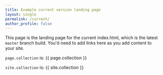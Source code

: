 ```yaml
---
title: Example current version landing page
layout: single
permalink: /current/
author_profile: false
---
```


This page is the landing page for the current index.html, which is the latest `master` branch build. You'd need to add links here as you add content to your site.

`page.collection` is: {{ page.collection }}

`site.collection` is: {{ site.collection }}
